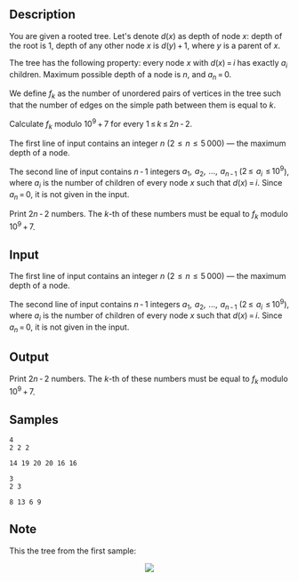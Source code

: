 ## Description

<div><p>You are given a rooted tree. Let's denote <span class="tex-span"><i>d</i>(<i>x</i>)</span> as depth of node <span class="tex-span"><i>x</i></span>: depth of the root is <span class="tex-span">1</span>, depth of any other node <span class="tex-span"><i>x</i></span> is <span class="tex-span"><i>d</i>(<i>y</i>) + 1</span>, where <span class="tex-span"><i>y</i></span> is a parent of <span class="tex-span"><i>x</i></span>.</p><p>The tree has the following property: every node <span class="tex-span"><i>x</i></span> with <span class="tex-span"><i>d</i>(<i>x</i>) = <i>i</i></span> has exactly <span class="tex-span"><i>a</i><sub class="lower-index"><i>i</i></sub></span> children. Maximum possible depth of a node is <span class="tex-span"><i>n</i></span>, and <span class="tex-span"><i>a</i><sub class="lower-index"><i>n</i></sub> = 0</span>.</p><p>We define <span class="tex-span"><i>f</i><sub class="lower-index"><i>k</i></sub></span> as the number of unordered pairs of vertices in the tree such that the number of edges on the simple path between them is equal to <span class="tex-span"><i>k</i></span>.</p><p>Calculate <span class="tex-span"><i>f</i><sub class="lower-index"><i>k</i></sub></span> modulo <span class="tex-span">10<sup class="upper-index">9</sup> + 7</span> for every <span class="tex-span">1 ≤ <i>k</i> ≤ 2<i>n</i> - 2</span>.</p></div><div class="input-specification"><p>The first line of input contains an integer <span class="tex-span"><i>n</i></span> (<span class="tex-span">2  ≤  <i>n</i>  ≤  5 000</span>) — the maximum depth of a node.</p><p>The second line of input contains <span class="tex-span"><i>n</i> - 1</span> integers <span class="tex-span"><i>a</i><sub class="lower-index">1</sub>,  <i>a</i><sub class="lower-index">2</sub>,  ...,  <i>a</i><sub class="lower-index"><i>n</i> - 1</sub></span> (<span class="tex-span">2 ≤  <i>a</i><sub class="lower-index"><i>i</i></sub>  ≤ 10<sup class="upper-index">9</sup></span>), where <span class="tex-span"><i>a</i><sub class="lower-index"><i>i</i></sub></span> is the number of children of every node <span class="tex-span"><i>x</i></span> such that <span class="tex-span"><i>d</i>(<i>x</i>) = <i>i</i></span>. Since <span class="tex-span"><i>a</i><sub class="lower-index"><i>n</i></sub> = 0</span>, it is not given in the input.</p></div><div class="output-specification"><p>Print <span class="tex-span">2<i>n</i> - 2</span> numbers. The <span class="tex-span"><i>k</i></span>-th of these numbers must be equal to <span class="tex-span"><i>f</i><sub class="lower-index"><i>k</i></sub></span> modulo <span class="tex-span">10<sup class="upper-index">9</sup> + 7</span>.</p></div>

## Input

<p>The first line of input contains an integer <span class="tex-span"><i>n</i></span> (<span class="tex-span">2  ≤  <i>n</i>  ≤  5 000</span>) — the maximum depth of a node.</p><p>The second line of input contains <span class="tex-span"><i>n</i> - 1</span> integers <span class="tex-span"><i>a</i><sub class="lower-index">1</sub>,  <i>a</i><sub class="lower-index">2</sub>,  ...,  <i>a</i><sub class="lower-index"><i>n</i> - 1</sub></span> (<span class="tex-span">2 ≤  <i>a</i><sub class="lower-index"><i>i</i></sub>  ≤ 10<sup class="upper-index">9</sup></span>), where <span class="tex-span"><i>a</i><sub class="lower-index"><i>i</i></sub></span> is the number of children of every node <span class="tex-span"><i>x</i></span> such that <span class="tex-span"><i>d</i>(<i>x</i>) = <i>i</i></span>. Since <span class="tex-span"><i>a</i><sub class="lower-index"><i>n</i></sub> = 0</span>, it is not given in the input.</p>

## Output

<p>Print <span class="tex-span">2<i>n</i> - 2</span> numbers. The <span class="tex-span"><i>k</i></span>-th of these numbers must be equal to <span class="tex-span"><i>f</i><sub class="lower-index"><i>k</i></sub></span> modulo <span class="tex-span">10<sup class="upper-index">9</sup> + 7</span>.</p>

## Samples

```input1
4
2 2 2

```

```output1
14 19 20 20 16 16
```






```input2
3
2 3

```

```output2
8 13 6 9
```




## Note

<p>This the tree from the first sample: </p><center> <img class="tex-graphics" src="./29160/file/9Rp8KwqR.png" style="max-width: 100.0%;max-height: 100.0%;"> </center>
